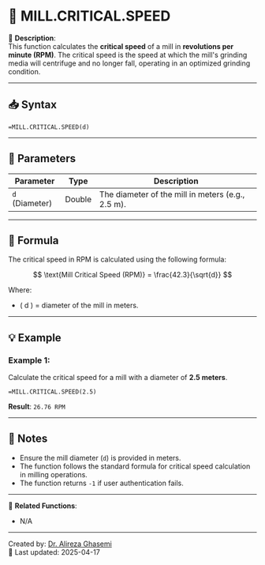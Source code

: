 # 🔁 MILL.CRITICAL.SPEED

🔹 **Description**:  
This function calculates the **critical speed** of a mill in **revolutions per minute (RPM)**. The critical speed is the speed at which the mill's grinding media will centrifuge and no longer fall, operating in an optimized grinding condition.

---

## 📥 Syntax

```excel
=MILL.CRITICAL.SPEED(d)
```

---

## 🧾 Parameters

| Parameter          | Type   | Description                                           |
|---------------------|--------|-------------------------------------------------------|
| `d` (Diameter)      | Double | The diameter of the mill in meters (e.g., 2.5 m).     |

---

## 🧮 Formula

The critical speed in RPM is calculated using the following formula:

$$
\text{Mill Critical Speed (RPM)} = \frac{42.3}{\sqrt{d}}
$$

Where:  
- \( d \) = diameter of the mill in meters.

---

## 💡 Example

### Example 1:
Calculate the critical speed for a mill with a diameter of **2.5 meters**.

```excel
=MILL.CRITICAL.SPEED(2.5)
```

**Result**: `26.76 RPM`

---

## 📝 Notes

- Ensure the mill diameter (`d`) is provided in meters.
- The function follows the standard formula for critical speed calculation in milling operations.
- The function returns `-1` if user authentication fails.

---

📌 **Related Functions**:
- N/A  

---

Created by: [Dr. Alireza Ghasemi](https://github.com/Dr-Alireza-Ghasemi)  
📅 Last updated: 2025-04-17